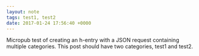 ```yaml
---
layout: note
tags: test1, test2
date: 2017-01-24 17:56:40 +0000
---
```

Micropub test of creating an h-entry with a JSON request containing multiple categories. This post should have two categories, test1 and test2.